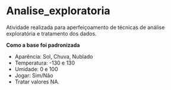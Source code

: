 # Analise_exploratoria
Atividade realizada para aperfeiçoamento de técnicas de análise exploratória e tratamento dos dados.

**Como a base foi padronizada**

* Aparência: Sol, Chuva, Nublado
* Temperatura: -130 e 130
* Umidade: 0 e 100
* Jogar: Sim/Não
* Tratar valores NA.
